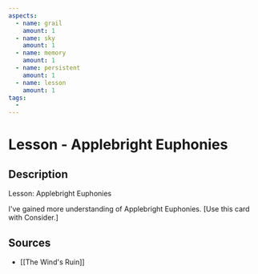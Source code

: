 ```yaml
---
aspects: 
  - name: grail
    amount: 1
  - name: sky
    amount: 1
  - name: memory
    amount: 1
  - name: persistent
    amount: 1
  - name: lesson
    amount: 1
tags:
  - 
---
```


# Lesson - Applebright Euphonies

## Description
Lesson: Applebright Euphonies

I've gained more understanding of Applebright Euphonies. [Use this card with Consider.]
## Sources
- [[The Wind's Ruin]]